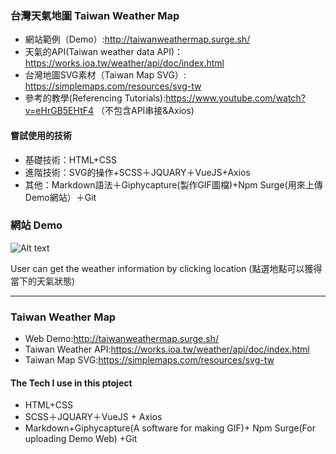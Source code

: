 

### 台灣天氣地圖 Taiwan Weather Map

* 網站範例（Demo）:http://taiwanweathermap.surge.sh/
* 天氣的API(Taiwan weather data API)：https://works.ioa.tw/weather/api/doc/index.html
* 台灣地圖SVG素材（Taiwan Map SVG）: https://simplemaps.com/resources/svg-tw
* 參考的教學(Referencing Tutorials):https://www.youtube.com/watch?v=eHrGB5EHtF4  （不包含API串接&Axios)

#### 嘗試使用的技術

* 基礎技術：HTML+CSS
* 進階技術：SVG的操作+SCSS＋JQUARY＋VueJS+Axios
* 其他：Markdown語法＋Giphycapture(製作GIF圖檔)+Npm Surge(用來上傳Demo網站）＋Git


### 網站 Demo

![Alt text](https://media.giphy.com/media/8c3NGFvV6YMufWggjA/giphy.gif)

User can get the weather information by clicking location (點選地點可以獲得當下的天氣狀態)

---------------------------------------

### Taiwan Weather Map

* Web Demo:http://taiwanweathermap.surge.sh/
* Taiwan Weather API:https://works.ioa.tw/weather/api/doc/index.html
* Taiwan Map SVG:https://simplemaps.com/resources/svg-tw

#### The Tech I use in this ptoject

* HTML+CSS
* SCSS＋JQUARY＋VueJS + Axios
* Markdown+Giphycapture(A software for making GIF)+ Npm Surge(For uploading Demo Web) +Git



